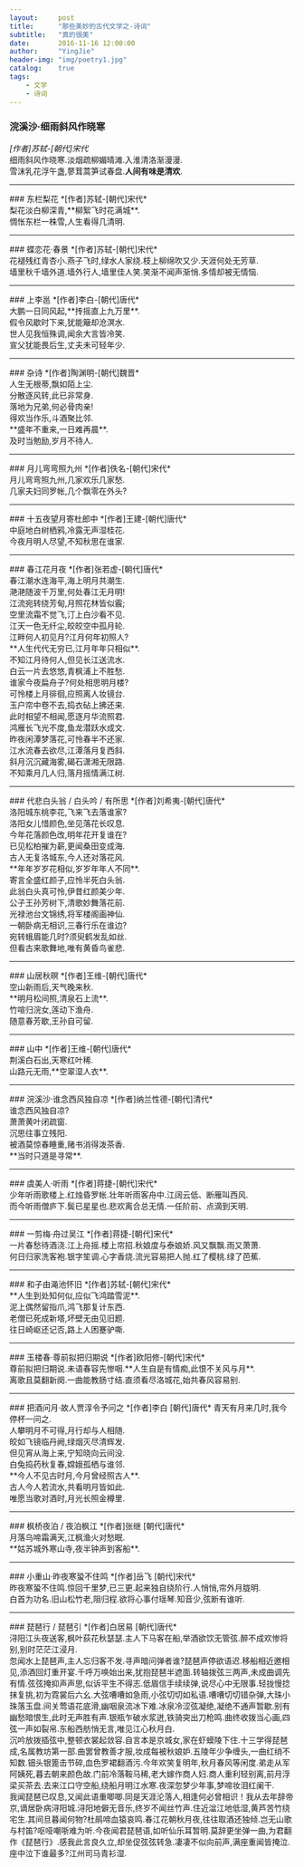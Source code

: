 ```yaml
---
layout:     post
title:      "那些美妙的古代文学之-诗词"
subtitle:   "真的很美"
date:       2016-11-16 12:00:00
author:     "YingJie"
header-img: "img/poetry1.jpg"
catalog:	true
tags:
    - 文学
    - 诗词
---
```


### 浣溪沙·细雨斜风作晓寒
*[作者]苏轼-[朝代]宋代*<br />
细雨斜风作晓寒.淡烟疏柳媚晴滩.入淮清洛渐漫漫.<br />
雪沫乳花浮午盏,蓼茸蒿笋试春盘.**人间有味是清欢**.<br />
<hr />
### 东栏梨花
*[作者]苏轼-[朝代]宋代*<br />
梨花淡白柳深青,**柳絮飞时花满城**.<br />
惆怅东栏一株雪,人生看得几清明.<br />
<hr />
### 蝶恋花·春景
*[作者]苏轼-[朝代]宋代*<br />
花褪残红青杏小.燕子飞时,绿水人家绕.枝上柳绵吹又少.天涯何处无芳草.<br />
墙里秋千墙外道.墙外行人,墙里佳人笑.笑渐不闻声渐悄.多情却被无情恼.<br />
<hr />
### 上李邕
*[作者]李白-[朝代]唐代*<br />
大鹏一日同风起,**抟摇直上九万里**.<br />
假令风歇时下来,犹能簸却沧溟水.<br />
世人见我恒殊调,闻余大言皆冷笑.<br />
宣父犹能畏后生,丈夫未可轻年少.<br />
<hr />
### 杂诗
*[作者]陶渊明-[朝代]魏晋*<br />
人生无根蒂,飘如陌上尘.<br />
分散逐风转,此已非常身.<br />
落地为兄弟,何必骨肉亲!<br />
得欢当作乐,斗酒聚比邻.<br />
**盛年不重来,一日难再晨**.<br />
及时当勉励,岁月不待人.<br />
<hr />
### 月儿弯弯照九州
*[作者]佚名-[朝代]宋代*<br />
月儿弯弯照九州,几家欢乐几家愁.<br />
几家夫妇同罗帐,几个飘零在外头?<br />
<hr />
### 十五夜望月寄杜郎中
*[作者]王建-[朝代]唐代*<br />
中庭地白树栖鸦,冷露无声湿桂花.<br />
今夜月明人尽望,不知秋思在谁家.<br />
<hr />
### 春江花月夜
*[作者]张若虚-[朝代]唐代*<br />
春江潮水连海平,海上明月共潮生.<br />
滟滟随波千万里,何处春江无月明!<br />
江流宛转绕芳甸,月照花林皆似霰;<br />
空里流霜不觉飞,汀上白沙看不见.<br />
江天一色无纤尘,皎皎空中孤月轮.<br />
江畔何人初见月?江月何年初照人?<br />
**人生代代无穷已,江月年年只相似**.<br />
不知江月待何人,但见长江送流水.<br />
白云一片去悠悠,青枫浦上不胜愁.<br />
谁家今夜扁舟子?何处相思明月楼?<br />
可怜楼上月徘徊,应照离人妆镜台.<br />
玉户帘中卷不去,捣衣砧上拂还来.<br />
此时相望不相闻,愿逐月华流照君.<br />
鸿雁长飞光不度,鱼龙潜跃水成文.<br />
昨夜闲潭梦落花,可怜春半不还家.<br />
江水流春去欲尽,江潭落月复西斜.<br />
斜月沉沉藏海雾,碣石潇湘无限路.<br />
不知乘月几人归,落月摇情满江树.<br />
<hr />
### 代悲白头翁 / 白头吟 / 有所思
*[作者]刘希夷-[朝代]唐代*<br />
洛阳城东桃李花,飞来飞去落谁家?<br />
洛阳女儿惜颜色,坐见落花长叹息.<br />
今年花落颜色改,明年花开复谁在?<br />
已见松柏摧为薪,更闻桑田变成海.<br />
古人无复洛城东,今人还对落花风.<br />
**年年岁岁花相似,岁岁年年人不同**.<br />
寄言全盛红颜子,应怜半死白头翁.<br />
此翁白头真可怜,伊昔红颜美少年.<br />
公子王孙芳树下,清歌妙舞落花前.<br />
光禄池台文锦绣,将军楼阁画神仙.<br />
一朝卧病无相识,三春行乐在谁边?<br />
宛转蛾眉能几时?须臾鹤发乱如丝.<br />
但看古来歌舞地,唯有黄昏鸟雀悲.<br />
<hr />
### 山居秋暝
*[作者]王维-[朝代]唐代*<br />
空山新雨后,天气晚来秋.<br />
**明月松间照,清泉石上流**.<br />
竹喧归浣女,莲动下渔舟.<br />
随意春芳歇,王孙自可留.<br />
<hr />
### 山中
*[作者]王维-[朝代]唐代*<br />
荆溪白石出,天寒红叶稀.<br />
山路元无雨,**空翠湿人衣**.<br />
<hr />
### 浣溪沙·谁念西风独自凉
*[作者]纳兰性德-[朝代]清代*<br />
谁念西风独自凉?<br />
萧萧黄叶闭疏窗.<br />
沉思往事立残阳.<br />
被酒莫惊春睡重,赌书消得泼茶香.<br />
**当时只道是寻常**.<br />
<hr />
### 虞美人·听雨
*[作者]蒋捷-[朝代]宋代*<br />
少年听雨歌楼上.红烛昏罗帐.壮年听雨客舟中.江阔云低、断雁叫西风.<br />
而今听雨僧庐下.鬓已星星也.悲欢离合总无情.一任阶前、点滴到天明.<br />
<hr />
### 一剪梅·舟过吴江
*[作者]蒋捷-[朝代]宋代*<br />
一片春愁待酒浇.江上舟摇.楼上帘招.秋娘度与泰娘娇.风又飘飘.雨又萧萧.<br />
何日归家洗客袍.银字笙调.心字香烧.流光容易把人抛.红了樱桃.绿了芭蕉.<br />
<hr />
### 和子由渑池怀旧
*[作者]苏轼-[朝代]宋代*<br />
**人生到处知何似,应似飞鸿踏雪泥**.<br />
泥上偶然留指爪,鸿飞那复计东西.<br />
老僧已死成新塔,坏壁无由见旧题.<br />
往日崎岖还记否,路上人困蹇驴嘶.<br />
<hr />
### 玉楼春·尊前拟把归期说
*[作者]欧阳修-[朝代]宋代*<br />
尊前拟把归期说.未语春容先惨咽.**人生自是有情痴,此恨不关风与月**.<br />
离歌且莫翻新阕.一曲能教肠寸结.直须看尽洛城花,始共春风容易别.<br />
<hr />
### 把酒问月·故人贾淳令予问之
*[作者]李白 [朝代]唐代*
青天有月来几时,我今停杯一问之.<br />
人攀明月不可得,月行却与人相随.<br />
皎如飞镜临丹阙,绿烟灭尽清辉发.<br />
但见宵从海上来,宁知晓向云间没.<br />
白兔捣药秋复春,嫦娥孤栖与谁邻.<br />
**今人不见古时月,今月曾经照古人**.<br />
古人今人若流水,共看明月皆如此.<br />
唯愿当歌对酒时,月光长照金樽里.<br />
<hr />
### 枫桥夜泊 / 夜泊枫江
*[作者]张继 [朝代]唐代*<br />
月落乌啼霜满天,江枫渔火对愁眠.<br />
**姑苏城外寒山寺,夜半钟声到客船**.<br />
<hr />
### 小重山·昨夜寒蛩不住鸣
*[作者]岳飞 [朝代]宋代*<br />
昨夜寒蛩不住鸣.惊回千里梦,已三更.起来独自绕阶行.人悄悄,帘外月胧明.<br />
白首为功名.旧山松竹老,阻归程.欲将心事付瑶琴.知音少,弦断有谁听.<br />
<hr />
### 琵琶行 / 琵琶引
*[作者]白居易 [朝代]唐代*<br />
浔阳江头夜送客,枫叶荻花秋瑟瑟.主人下马客在船,举酒欲饮无管弦.醉不成欢惨将别,别时茫茫江浸月.<br />
忽闻水上琵琶声,主人忘归客不发.寻声暗问弹者谁?琵琶声停欲语迟.移船相近邀相见,添酒回灯重开宴.千呼万唤始出来,犹抱琵琶半遮面.转轴拨弦三两声,未成曲调先有情.弦弦掩抑声声思,似诉平生不得志.低眉信手续续弹,说尽心中无限事.轻拢慢捻抹复挑,初为霓裳后六幺.大弦嘈嘈如急雨,小弦切切如私语.嘈嘈切切错杂弹,大珠小珠落玉盘.间关莺语花底滑,幽咽泉流冰下难.冰泉冷涩弦凝绝,凝绝不通声暂歇.别有幽愁暗恨生,此时无声胜有声.银瓶乍破水浆迸,铁骑突出刀枪鸣.曲终收拨当心画,四弦一声如裂帛.东船西舫悄无言,唯见江心秋月白.<br />
沉吟放拨插弦中,整顿衣裳起敛容.自言本是京城女,家在虾蟆陵下住.十三学得琵琶成,名属教坊第一部.曲罢曾教善才服,妆成每被秋娘妒.五陵年少争缠头,一曲红绡不知数.钿头银篦击节碎,血色罗裙翻酒污.今年欢笑复明年,秋月春风等闲度.弟走从军阿姨死,暮去朝来颜色故.门前冷落鞍马稀,老大嫁作商人妇.商人重利轻别离,前月浮梁买茶去.去来江口守空船,绕船月明江水寒.夜深忽梦少年事,梦啼妆泪红阑干.<br />
我闻琵琶已叹息,又闻此语重唧唧.同是天涯沦落人,相逢何必曾相识！我从去年辞帝京,谪居卧病浔阳城.浔阳地僻无音乐,终岁不闻丝竹声.住近湓江地低湿,黄芦苦竹绕宅生.其间旦暮闻何物?杜鹃啼血猿哀鸣.春江花朝秋月夜,往往取酒还独倾.岂无山歌与村笛?呕哑嘲哳难为听.今夜闻君琵琶语,如听仙乐耳暂明.莫辞更坐弹一曲,为君翻作《琵琶行》.感我此言良久立,却坐促弦弦转急.凄凄不似向前声,满座重闻皆掩泣.座中泣下谁最多?江州司马青衫湿.<br />